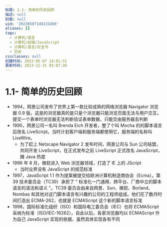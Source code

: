 ```yaml
---
标题: 1.1- 简单的历史回顾
描述: null
封面: null
uid: '20230507140131808'
aliases: []
tags:
  - 计算机/语言
  - 计算机/前端/JavaScript
  - 计算机/语言/红宝书
  - 历史
cssclasses: null
创建时间: 2023-05-07 14:01:31
更新时间: 2023-12-31 03:07:36
---
```


# 1.1- 简单的历史回顾

- 1994，网景公司发布了世界上第一款比较成熟的网络浏览器 Navigator 浏览器 0.9 版，这是的浏览器真的是只是个浏览器只能浏览页面无法与用户交互，提交一个表单时浏览器无法判断验证表单数据，只能交由服务器去判断
- 1995，网景公司一名叫 Brenda Eich 开发者，整了个叫 Mocha 的的脚本语言后改名 LiveScirpt。当时计划客户端和服务端都使用它，服务端的名称叫 LiveWire。
  - 为了赶上 Netscape Navigator 2 发布时间，网景公司与 Sun 公司结盟，共同开发 LiveScript，在正式发布之前 LiveScript 正式改名 JavaScript，蹭 Java 热度
- 1996 年 8 月，微软进入 Web 浏览器领域，打造了 IE 上的 JScript
  - 当时业界没有 JavaScript 的规范标准
- 1997，JavaScript 1.1 作为提案被提交给欧洲计算机制造商协会（Ecma）。第 39 技术委员会（TC39）承担了 " 标准化一门通用、跨平台、厂商中立的脚本语言的语法和语义 "。TC39 委员会由来自网景、Sun、微软、Borland、Nombas 和其他对这门脚本语言有兴趣的公司的工程师组成。他们花了数月时间打造出 ECMA-262，也就是 ECMAScript 这个新的脚本语言标准
- 1998，国际标准化组织（ISO）和国际电工委员会（IEC）也将 ECMAScript 采纳为标准（ISO/IEC-16262）。自此以后，各家浏览器均以 ECMAScript 作为自己 JavaScript 实现的依据，虽然具体实现各有不同

